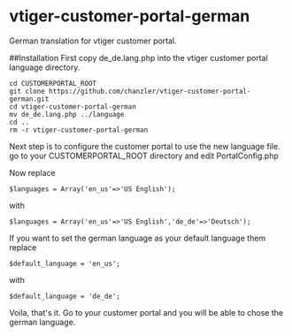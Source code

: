 vtiger-customer-portal-german
=============================

German translation for vtiger customer portal.

##Installation
First copy de_de.lang.php into the vtiger customer portal language directory.

    cd CUSTOMERPORTAL_ROOT
    git clone https://github.com/chanzler/vtiger-customer-portal-german.git
    cd vtiger-customer-portal-german
    mv de_de.lang.php ../language
    cd ..
    rm -r vtiger-customer-portal-german

Next step is to configure the customer portal to use the new language file. go to your CUSTOMERPORTAL_ROOT directory and edit PortalConfig.php

Now replace
 
    $languages = Array('en_us'=>'US English');

with

    $languages = Array('en_us'=>'US English','de_de'=>'Deutsch');

If you want to set the german language as your default language them replace

    $default_language = 'en_us';

with 

    $default_language = 'de_de';

Voila, that's it. Go to your customer portal and you will be able to chose the german language.